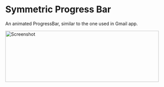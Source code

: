 Symmetric Progress Bar
======================

An animated ProgressBar, similar to the one used in Gmail app.

<img src="https://github.com/ayltai/Android-Lib-SymmetricProgressBar/master/screenshot.png" width="480" height="160" alt="Screenshot" />
